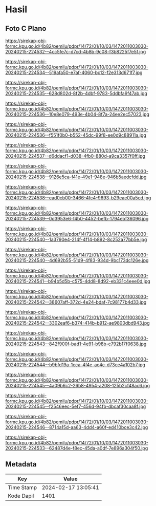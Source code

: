 # Hasil

## Foto C Plano

https://sirekap-obj-formc.kpu.go.id/4b82/pemilu/pdpr/14/72/01/10/03/1472011003030-20240215-224532--4cc5fe7c-d7cd-4b8b-9c08-f3b8225f7e5f.jpg

https://sirekap-obj-formc.kpu.go.id/4b82/pemilu/pdpr/14/72/01/10/03/1472011003030-20240215-224534--519afa50-e7af-4060-bc12-f2e313d671f7.jpg

https://sirekap-obj-formc.kpu.go.id/4b82/pemilu/pdpr/14/72/01/10/03/1472011003030-20240215-224535--628d802d-8f2b-4dbf-9783-5ddbfa9f47ab.jpg

https://sirekap-obj-formc.kpu.go.id/4b82/pemilu/pdpr/14/72/01/10/03/1472011003030-20240215-224536--10e8e079-493e-4b04-8f7a-24ee2ec57023.jpg

https://sirekap-obj-formc.kpu.go.id/4b82/pemilu/pdpr/14/72/01/10/03/1472011003030-20240215-224536--f551f0b0-b552-45dc-99f8-ee0d9c88911a.jpg

https://sirekap-obj-formc.kpu.go.id/4b82/pemilu/pdpr/14/72/01/10/03/1472011003030-20240215-224537--d6ddacf1-d038-4fb0-880d-a9ca3357f0ff.jpg

https://sirekap-obj-formc.kpu.go.id/4b82/pemilu/pdpr/14/72/01/10/03/1472011003030-20240215-224538--9126e5ca-f41e-49e1-948e-946b5aedcfdd.jpg

https://sirekap-obj-formc.kpu.go.id/4b82/pemilu/pdpr/14/72/01/10/03/1472011003030-20240215-224538--ead0cb00-3466-4fc4-9693-b29eae00a5cd.jpg

https://sirekap-obj-formc.kpu.go.id/4b82/pemilu/pdpr/14/72/01/10/03/1472011003030-20240215-224539--0d3953e6-f4b0-4452-befb-1794ebf36096.jpg

https://sirekap-obj-formc.kpu.go.id/4b82/pemilu/pdpr/14/72/01/10/03/1472011003030-20240215-224540--1a3790e4-214f-4f14-b892-8c252a77bb5e.jpg

https://sirekap-obj-formc.kpu.go.id/4b82/pemilu/pdpr/14/72/01/10/03/1472011003030-20240215-224540--4d692b55-51d9-4f83-934d-9bc173dc126e.jpg

https://sirekap-obj-formc.kpu.go.id/4b82/pemilu/pdpr/14/72/01/10/03/1472011003030-20240215-224541--b94b5d5b-c575-4dd8-8d92-eb331c4eee0d.jpg

https://sirekap-obj-formc.kpu.go.id/4b82/pemilu/pdpr/14/72/01/10/03/1472011003030-20240215-224542--38607aff-372d-4e24-bdaf-7c98177b4d33.jpg

https://sirekap-obj-formc.kpu.go.id/4b82/pemilu/pdpr/14/72/01/10/03/1472011003030-20240215-224542--3302eaf6-b374-414b-b912-ae9800dbd943.jpg

https://sirekap-obj-formc.kpu.go.id/4b82/pemilu/pdpr/14/72/01/10/03/1472011003030-20240215-224543--842f900f-bad1-4e91-b98b-c792b17f0638.jpg

https://sirekap-obj-formc.kpu.go.id/4b82/pemilu/pdpr/14/72/01/10/03/1472011003030-20240215-224544--b9bfd19a-1cca-4f4e-ac4c-d73ce4a102b7.jpg

https://sirekap-obj-formc.kpu.go.id/4b82/pemilu/pdpr/14/72/01/10/03/1472011003030-20240215-224545--4a09b6c2-26b8-4954-a208-125b2cf48ac6.jpg

https://sirekap-obj-formc.kpu.go.id/4b82/pemilu/pdpr/14/72/01/10/03/1472011003030-20240215-224545--f2546eec-5ef7-456d-94fb-dbcaf30caa8f.jpg

https://sirekap-obj-formc.kpu.go.id/4b82/pemilu/pdpr/14/72/01/10/03/1472011003030-20240215-224546--8714a15d-aa63-4dd4-a60f-ed410bce3c42.jpg

https://sirekap-obj-formc.kpu.go.id/4b82/pemilu/pdpr/14/72/01/10/03/1472011003030-20240215-224533--62487d4e-f8ec-45da-a0df-7e896a304f50.jpg


## Metadata

| Key        | Value               |
| ---------- | ------------------- |
| Time Stamp | 2024-02-17 13:05:41 |
| Kode Dapil | 1401                |



